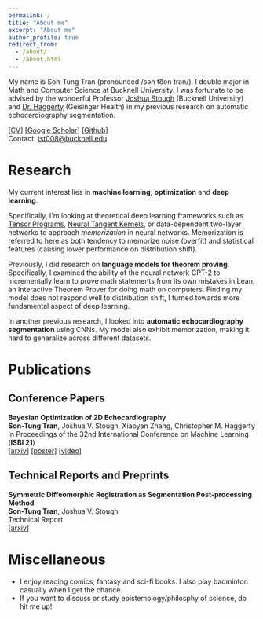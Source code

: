 ```yaml
---
permalink: /
title: "About me"
excerpt: "About me"
author_profile: true
redirect_from: 
  - /about/
  - /about.html
---
```


My name is Son-Tung Tran (pronounced /sən to͞on tran/). I double major in Math and Computer Science at Bucknell University. I was fortunate to be advised by the wonderful Professor [Joshua Stough](http://eg.bucknell.edu/~jvs008/research/research.html) (Bucknell University) and [Dr. Haggerty](https://www.geisinger.edu/research/research-at-geisinger/find-an-investigator/2018/04/04/13/27/christopher-m-haggerty) (Geisinger Health) in my previous research on automatic echocardiography segmentation. 


[[CV]()] [[Google Scholar](https://scholar.google.com/citations?view_op=list_works&hl=en&hl=en&user=plU7WMQAAAAJ)] [[Github](https://github.com/)]<br>
Contact: tst008@bucknell.edu



Research
====

My current interest lies in **machine learning**, **optimization** and **deep learning**. 

Specifically, I'm looking at theoretical deep learning frameworks such as [Tensor Programs](https://www.microsoft.com/en-us/research/people/gregyang/), [Neural Tangent Kernels](https://www.inference.vc/neural-tangent-kernels-some-intuition-for-kernel-gradient-descent/), or data-dependent two-layer networks to approach *memorization* in neural networks. Memorization is referred to here as both tendency to memorize noise (overfit) and statistical features (causing lower performance on distribution shift).   

Previously, I did research on **language models for theorem proving**. Specifically, I examined the ability of the neural network GPT-2 to incrementally learn to prove math statements from its own mistakes in Lean, an Interactive Theorem Prover for doing math on computers. Finding my model does not respond well to distribution shift, I turned towards more fundamental aspect of deep learning. 

In another previous research, I looked into **automatic echocardiography segmentation** using CNNs. My model also exhibit memorization, making it hard to generalize across different datasets.



Publications
===

Conference Papers
---
**Bayesian Optimization of 2D Echocardiography** <br>
**Son-Tung Tran**, Joshua V. Stough, Xiaoyan Zhang, Christopher M. Haggerty <br>
In Proceedings of the 32nd International Conference on Machine Learning (**ISBI 21**) <br>
[[arxiv]()] [[poster](http://eg.bucknell.edu/~jvs008/research/cardiac/ISBI21/tranISBI21_poster.pdf)] [[video](https://www.youtube.com/watch?v=l6G8El8_X4o)]

Technical Reports and Preprints
---
**Symmetric Diffeomorphic Registration as Segmentation Post-processing Method** <br>
**Son-Tung Tran**, Joshua V. Stough <br>
Technical Report <br>
[[arxiv]()]


Miscellaneous
===

- I enjoy reading comics, fantasy and sci-fi books. I also play badminton casually when I get the chance.
- If you want to discuss or study epistemology/philosphy of science, do hit me up!

